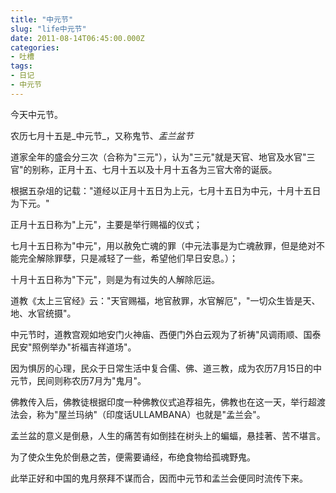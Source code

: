 ```yaml
---
title: "中元节"
slug: "life中元节"
date: 2011-08-14T06:45:00.000Z
categories:
- 吐槽
tags:
- 日记
- 中元节
---
```


今天中元节。

农历七月十五是_中元节_，又称鬼节、_盂兰盆节_ 

道家全年的盛会分三次（合称为"三元"），认为"三元"就是天官、地官及水官"三官"的别称，正月十五、七月十五以及十月十五各为三官大帝的诞辰。

根据五杂俎的记载："道经以正月十五日为上元，七月十五日为中元，十月十五日为下元。"

正月十五日称为"上元"，主要是举行赐福的仪式；

七月十五日称为"中元"，用以赦免亡魂的罪（中元法事是为亡魂赦罪，但是绝对不能完全解除罪孽，只是减轻了一些，希望他们早日安息。）；

十月十五日称为"下元"，则是为有过失的人解除厄运。

道教《太上三官经》云："天官赐福，地官赦罪，水官解厄"，"一切众生皆是天、地、水官统摄"。

中元节时，道教宫观如地安门火神庙、西便门外白云观为了祈祷"风调雨顺、国泰民安"照例举办"祈福吉祥道场"。

因为惧厉的心理，民众于日常生活中复合儒、佛、道三教，成为农历7月15日的中元节，民间则称农历7月为"鬼月"。  　　

佛教传入后，佛教徒根据印度一种佛教仪式追荐祖先，佛教也在这一天，举行超渡法会，称为"屋兰玛纳"（印度话ULLAMBANA）也就是"孟兰会"。

孟兰盆的意义是倒悬，人生的痛苦有如倒挂在树头上的蝙蝠，悬挂著、苦不堪言。

为了使众生免於倒悬之苦，便需要诵经，布绝食物给孤魂野鬼。

此举正好和中国的鬼月祭拜不谋而合，因而中元节和孟兰会便同时流传下来。
